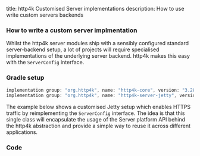 title: http4k Customised Server implementations
description: How to use write custom servers backends

### How to write a custom server implmentation

Whilst the http4k server modules ship with a sensibly configured standard server-backend setup, a lot of projects will require specialised implementations of the underlying server backend. http4k makes this easy with the `ServerConfig` interface.

### Gradle setup

```groovy
implementation group: "org.http4k", name: "http4k-core", version: "3.285.0"
implementation group: "org.http4k", name: "http4k-server-jetty", version: "3.285.0"
```

The example below shows a customised Jetty setup which enables HTTPS traffic by reimplementing the `ServerConfig` interface. The idea is that this single class will encapsulate the usage of the Server platform API behind the http4k abstraction and provide a simple way to reuse it across different applications.

### Code [<img class="octocat"/>](https://github.com/http4k/http4k/blob/master/src/docs/cookbook/customised_servers/example.kt)

<script src="https://gist-it.appspot.com/https://github.com/http4k/http4k/blob/master/src/docs/cookbook/customised_servers/example.kt"></script>
